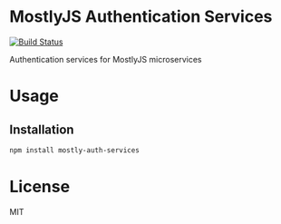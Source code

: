 MostlyJS Authentication Services
================================

[![Build Status](https://travis-ci.org/mostlyjs/mostly-auth-services.svg)](https://travis-ci.org/mostlyjs/mostly-auth-services)

Authentication services for MostlyJS microservices

# Usage

## Installation

```bash
npm install mostly-auth-services
```

# License

MIT